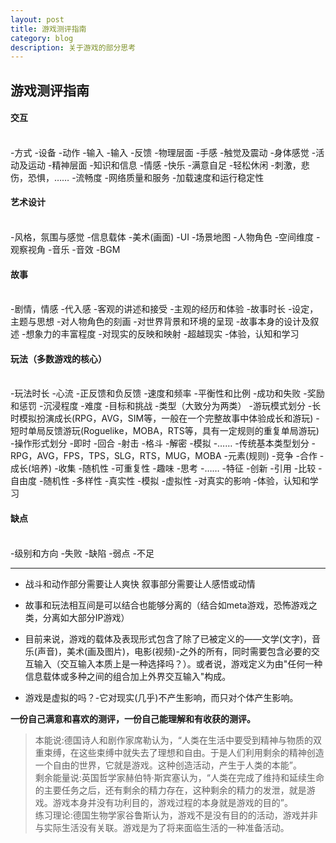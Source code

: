 ```yaml
---
layout: post
title: 游戏测评指南
category: blog
description: 关于游戏的部分思考
---
```


## 游戏测评指南

#### 交互  
</br>
    -方式
		-设备
		-动作
	-输入
		-输入
	-反馈
		-物理层面
			-手感
				-触觉及震动
			-身体感觉
				-活动及运动
		-精神层面
			-知识和信息
			-情感
				-快乐
					-满意自足
					-轻松休闲
				-刺激，悲伤，恐惧，……
			-流畅度
				-网络质量和服务
				-加载速度和运行稳定性 

#### 艺术设计  
</br>
	-风格，氛围与感觉
	-信息载体
	-美术(画面)
		-UI
		-场景地图
		-人物角色
		-空间维度
			-观察视角
	-音乐
		-音效
		-BGM 

#### 故事  
</br>
	-剧情，情感
		-代入感
			-客观的讲述和接受
			-主观的经历和体验
		-故事时长
	-设定，主题与思想
		-对人物角色的刻画
		-对世界背景和环境的呈现
		-故事本身的设计及叙述
			-想象力的丰富程度
			-对现实的反映和映射
			-超越现实
		-体验，认知和学习 

#### 玩法（多数游戏的核心）  
</br>
	-玩法时长
	-心流
		-正反馈和负反馈
			-速度和频率
			-平衡性和比例
		-成功和失败
			-奖励和惩罚
		-沉浸程度
		-难度
			-目标和挑战
	-类型（大致分为两类）
		-游玩模式划分
			-长时模拟扮演成长(RPG，AVG，SIM等，一般在一个完整故事中体验成长和游玩)
			-短时单局反馈游玩(Roguelike，MOBA，RTS等，具有一定规则的重复单局游玩)
		-操作形式划分
			-即时
			-回合
			-射击
			-格斗
			-解密
			-模拟
			-……
		-传统基本类型划分
			-RPG，AVG，FPS，TPS，SLG，RTS，MUG，MOBA
	-元素(规则)
		-竞争
		-合作
		-成长(培养)
		-收集
		-随机性
		-可重复性
		-趣味
		-思考
		-……
	-特征
		-创新
		-引用
		-比较
	-自由度
		-随机性
		-多样性
	-真实性
		-模拟
			-虚拟性
			-对真实的影响
		-体验，认知和学习 

#### 缺点  
</br>
	-级别和方向
		-失败
		-缺陷
		-弱点
		-不足

---

- 战斗和动作部分需要让人爽快
叙事部分需要让人感悟或动情

- 故事和玩法相互间是可以结合也能够分离的（结合如meta游戏，恐怖游戏之类，分离如大部分IP游戏）

- 目前来说，游戏的载体及表现形式包含了除了已被定义的——文学(文字)，音乐(声音)，美术(画及图片)，电影(视频)-之外的所有，同时需要包含必要的交互输入（交互输入本质上是一种选择吗？）。或者说，游戏定义为由"任何一种信息载体或多种之间的组合加上外界交互输入"构成。

- 游戏是虚拟的吗？-它对现实(几乎)不产生影响，而只对个体产生影响。

**一份自己满意和喜欢的测评，一份自己能理解和有收获的测评。**



>本能说:德国诗人和剧作家席勒认为，“人类在生活中要受到精神与物质的双重束缚，在这些束缚中就失去了理想和自由。于是人们利用剩余的精神创造一个自由的世界，它就是游戏。这种创造活动，产生于人类的本能”。  
>剩余能量说:英国哲学家赫伯特·斯宾塞认为，“人类在完成了维持和延续生命的主要任务之后，还有剩余的精力存在，这种剩余的精力的发泄，就是游戏。游戏本身并没有功利目的，游戏过程的本身就是游戏的目的”。  
>练习理论:德国生物学家谷鲁斯认为，游戏不是没有目的的活动，游戏并非与实际生活没有关联。游戏是为了将来面临生活的一种准备活动。  

